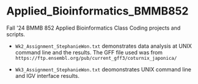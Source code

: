 # Applied_Bioinformatics_BMMB852
Fall '24 BMMB 852 Applied Bioinformatics Class Coding projects and scripts.

* `Wk2_Assignment_StephanieWon.txt` demonstrates data analysis at UNIX command line and the results. The GFF file used was from `https://ftp.ensembl.org/pub/current_gff3/coturnix_japonica/`

* `Wk3_Assignment_StephanieWon.txt` deomonstrates UNIX command line and IGV interface results. 
